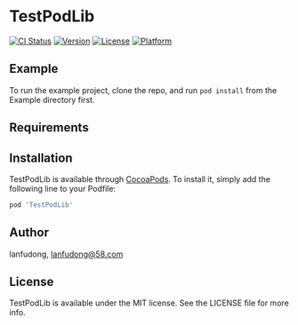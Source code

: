 # TestPodLib

[![CI Status](https://img.shields.io/travis/lanfudong/TestPodLib.svg?style=flat)](https://travis-ci.org/lanfudong/TestPodLib)
[![Version](https://img.shields.io/cocoapods/v/TestPodLib.svg?style=flat)](https://cocoapods.org/pods/TestPodLib)
[![License](https://img.shields.io/cocoapods/l/TestPodLib.svg?style=flat)](https://cocoapods.org/pods/TestPodLib)
[![Platform](https://img.shields.io/cocoapods/p/TestPodLib.svg?style=flat)](https://cocoapods.org/pods/TestPodLib)

## Example

To run the example project, clone the repo, and run `pod install` from the Example directory first.

## Requirements

## Installation

TestPodLib is available through [CocoaPods](https://cocoapods.org). To install
it, simply add the following line to your Podfile:

```ruby
pod 'TestPodLib'
```

## Author

lanfudong, lanfudong@58.com

## License

TestPodLib is available under the MIT license. See the LICENSE file for more info.
